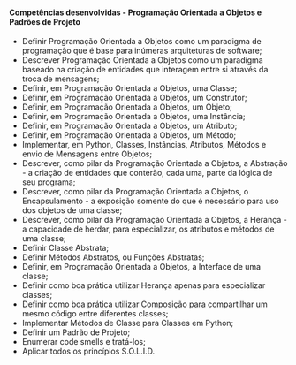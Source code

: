 #### **Competências desenvolvidas - Programação Orientada a Objetos e Padrões de Projeto**

- Definir Programação Orientada a Objetos como um paradigma de programação que é base para inúmeras arquiteturas de software;
- Descrever Programação Orientada a Objetos como um paradigma baseado na criação de entidades que interagem entre si através da troca de mensagens;
- Definir, em Programação Orientada a Objetos, uma Classe;
- Definir, em Programação Orientada a Objetos, um Construtor;
- Definir, em Programação Orientada a Objetos, um Objeto;
- Definir, em Programação Orientada a Objetos, uma Instância;
- Definir, em Programação Orientada a Objetos, um Atributo;
- Definir, em Programação Orientada a Objetos, um Método;
- Implementar, em Python, Classes, Instâncias, Atributos, Métodos e envio de Mensagens entre Objetos;
- Descrever, como pilar da Programação Orientada a Objetos, a Abstração - a criação de entidades que conterão, cada uma, parte da lógica de seu programa;
- Descrever, como pilar da Programação Orientada a Objetos, o Encapsulamento - a exposição somente do que é necessário para uso dos objetos de uma classe;
- Descrever, como pilar da Programação Orientada a Objetos, a Herança - a capacidade de herdar, para especializar, os atributos e métodos de uma classe;
- Definir Classe Abstrata;
- Definir Métodos Abstratos, ou Funções Abstratas;
- Definir, em Programação Orientada a Objetos, a Interface de uma classe;
- Definir como boa prática utilizar Herança apenas para especializar classes;
- Definir como boa prática utilizar Composição para compartilhar um mesmo código entre diferentes classes;
- Implementar Métodos de Classe para Classes em Python;
- Definir um Padrão de Projeto;
- Enumerar code smells e tratá-los;
- Aplicar todos os princípios S.O.L.I.D.
